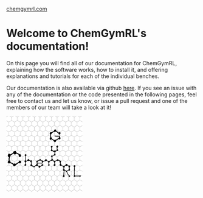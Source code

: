 [chemgymrl.com](https://chemgymrl.com/)

Welcome to ChemGymRL's documentation!
=======================================

On this page you will find all of our documentation for ChemGymRL, explaining how the software works, how to install it, and offering explanations and tutorials for each of the individual benches.  

Our documentation is also available via github [here](https://github.com/chemgymrl/chemgymrl/tree/main/docs). If you see an issue with any of the documentation or the code presented in the following pages, feel free to contact us and let us know, or issue a pull request and one of the members of our team will take a look at it!

![ChemGymRL](tutorial_figures/chemgymrl.png)
